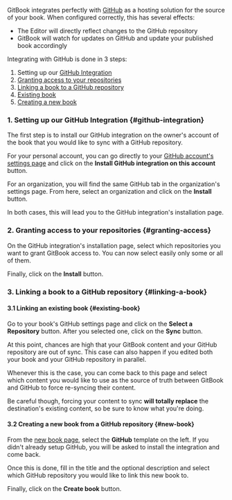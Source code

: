 <!-- TODO Reuse the article from documentation/doc-separation and make a it _guide_ -->

GitBook integrates perfectly with [GitHub](https://github.com) as a hosting solution
for the source of your book. When configured correctly, this has several effects:

- The Editor will directly reflect changes to the GitHub repository
- GitBook will watch for updates on GitHub and update your published book accordingly

Integrating with GitHub is done in 3 steps:

1. Setting up our [GitHub Integration](#github-integration)
2. [Granting access to your repositories](#granting-access)
3. [Linking a book to a GitHub repository](#linking-a-book)
  1. [Existing book](#existing-book)
  2. [Creating a new book](#new-book)

### 1. Setting up our GitHub Integration {#github-integration}

The first step is to install our GitHub integration on the owner's account
of the book that you would like to sync with a GitHub repository.

For your personal account, you can go directly to your [GitHub account's
settings page](https://www.gitbook.com/settings/github) and click on the **Install
GitHub integration on this account** button.

For an organization, you will find the same GitHub tab in the organization's
settings page. From here, select an organization and click on the **Install** button.

In both cases, this will lead you to the GitHub integration's installation page.

### 2. Granting access to your repositories {#granting-access}

On the GitHub integration's installation page, select which repositories you
want to grant GitBook access to. You can now select easily only some or all of them.

Finally, click on the **Install** button.

### 3. Linking a book to a GitHub repository {#linking-a-book}

#### 3.1 Linking an existing book {#existing-book}

Go to your book's GitHub settings page and click on the **Select a Repository** button.
After you selected one, click on the **Sync** button.

At this point, chances are high that your GitBook content and your GitHub repository
are out of sync. This case can also happen if you edited both your book and your GitHub
repository in parallel.

Whenever this is the case, you can come back to this page and select which content
you would like to use as the source of truth between GitBook and GitHub to force
re-syncing their content.

Be careful though, forcing your content to sync **will totally replace** the destination's
existing content, so be sure to know what you're doing.

#### 3.2 Creating a new book from a GitHub repository {#new-book}

From the [new book page](https://www.gitbook.com/new), select the **GitHub**
template on the left. If you didn't already setup GitHub, you will be asked to install the
integration and come back.

Once this is done, fill in the title and the optional description and select
which GitHub repository you would like to link this new book to.

Finally, click on the **Create book** button.

